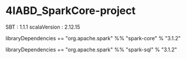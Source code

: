 # 4IABD_SparkCore-project


SBT : 1.1.1
scalaVersion : 2.12.15

libraryDependencies += "org.apache.spark" %% "spark-core" % "3.1.2"

libraryDependencies += "org.apache.spark" %% "spark-sql" % "3.1.2"
